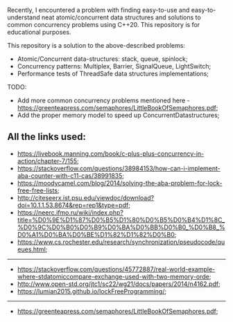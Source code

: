 Recently, I encountered a problem with finding easy-to-use and easy-to-understand neat atomic/concurrent data structures and solutions to common concurrency problems using C++20.
This repository is for educational purposes.

This repository is a solution to the above-described problems:
- Atomic/Concurrent data-structures: stack, queue, spinlock;
- Concurrency patterns: Multiplex, Barrier, SignalQueue, LightSwitch;
- Performance tests of ThreadSafe data structures implementations;

TODO:
- Add more common concurrency problems mentioned here - https://greenteapress.com/semaphores/LittleBookOfSemaphores.pdf;
- Add the proper memory model to speed up ConcurrentDatastructures;

All the links used:
--------------------------------------------------------------------------------------
- https://livebook.manning.com/book/c-plus-plus-concurrency-in-action/chapter-7/155;
- https://stackoverflow.com/questions/38984153/how-can-i-implement-aba-counter-with-c11-cas/38991835;
- https://moodycamel.com/blog/2014/solving-the-aba-problem-for-lock-free-free-lists;
- http://citeseerx.ist.psu.edu/viewdoc/download?doi=10.1.1.53.8674&rep=rep1&type=pdf;
- https://neerc.ifmo.ru/wiki/index.php?title=%D0%9E%D1%87%D0%B5%D1%80%D0%B5%D0%B4%D1%8C_%D0%9C%D0%B0%D0%B9%D0%BA%D0%BB%D0%B0_%D0%B8_%D0%A1%D0%BA%D0%BE%D1%82%D1%82%D0%B0;
- https://www.cs.rochester.edu/research/synchronization/pseudocode/queues.html;

--------------------------------------------------------------------------------------
- https://stackoverflow.com/questions/45772887/real-world-example-where-stdatomiccompare-exchange-used-with-two-memory-orde;
- http://www.open-std.org/jtc1/sc22/wg21/docs/papers/2014/n4162.pdf;
- https://lumian2015.github.io/lockFreeProgramming/;
--------------------------------------------------------------------------------------
- https://greenteapress.com/semaphores/LittleBookOfSemaphores.pdf;